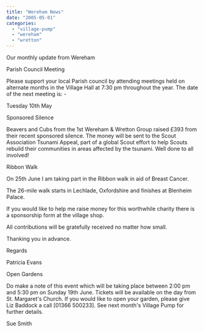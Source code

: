 ```yaml
---
title: "Wereham News"
date: "2005-05-01"
categories: 
  - "village-pump"
  - "wereham"
  - "wretton"
---
```


Our monthly update from Wereham

Parish Council Meeting

Please support your local Parish council by attending meetings held on alternate months in the Village Hall at 7:30 pm throughout the year. The date of the next meeting is: -

Tuesday 10th May

Sponsored Silence

Beavers and Cubs from the 1st Wereham & Wretton Group raised £393 from their recent sponsored silence. The money will be sent to the Scout Association Tsunami Appeal, part of a global Scout effort to help Scouts rebuild their communities in areas affected by the tsunami. Well done to all involved!

Ribbon Walk

On 25th June I am taking part in the Ribbon walk in aid of Breast Cancer.

The 26-mile walk starts in Lechlade, Oxfordshire and finishes at Blenheim Palace.

If you would like to help me raise money for this worthwhile charity there is a sponsorship form at the village shop.

All contributions will be gratefully received no matter how small.

Thanking you in advance.

Regards

Patricia Evans

Open Gardens

Do make a note of this event which will be taking place between 2:00 pm and 5:30 pm on Sunday 19th June. Tickets will be available on the day from St. Margaret's Church. If you would like to open your garden, please give Liz Baddock a call \[01366 500233\]. See next month's Village Pump for further details.

Sue Smith
